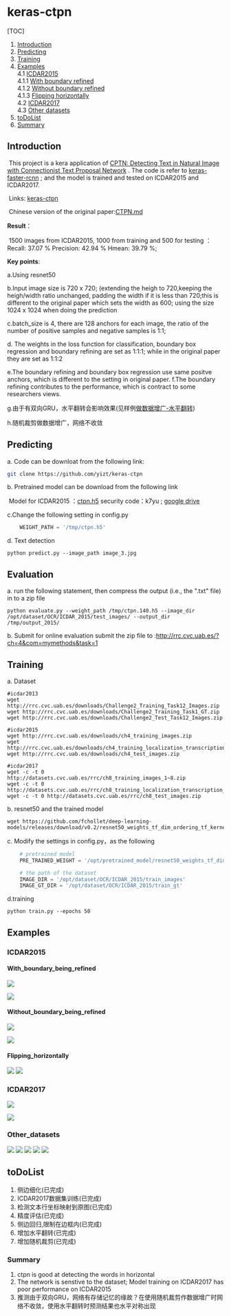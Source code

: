 # keras-ctpn

[TOC]

1. [Introduction](#Introduction) 
2. [Predicting](#Predicting)
3. [Training](#Training)
4. [Examples](#Examples)<br>
   4.1 [ICDAR2015](#ICDAR2015)<br>
   4.1.1 [With boundary refined](#With_boundary_being_refined)<br>
   4.1.2 [Without boundary refined](#Without_boundary_being_refined)<br>
   4.1.3 [Flipping horizontally](#Flipping_horizontally)<br>
   4.2 [ICDAR2017](#ICDAR2017)<br>
   4.3 [Other datasets](#Other_datasets)
5. [toDoList](#toDoList)
6. [Summary](#Summary)

## Introduction

​         This project is a kera application of [CPTN: Detecting Text in Natural Image with Connectionist Text Proposal Network](https://arxiv.org/abs/1609.03605) . The code is refer to [keras-faster-rcnn](https://github.com/yizt/keras-faster-rcnn) ; and the model is trained and tested on ICDAR2015 and ICDAR2017.

​         Links: [keras-ctpn](https://github.com/yizt/keras-ctpn)

​         Chinese version of the original paper:[CTPN.md](https://github.com/yizt/cv-papers/blob/master/CTPN.md)

**Result**：

​        1500 images from ICDAR2015, 1000 from training and 500 for testing ：Recall: 37.07 % Precision: 42.94 % Hmean: 39.79 %;

**Key points**:

a.Using resnet50

b.Input image size is 720 x 720; (extending the heigh to 720,keeping the heigh/width ratio unchanged, padding the width if it is less than 720;this is different to the original paper which sets the width as 600; using the size 1024 x 1024 when doing the prediction

c.batch_size is 4, there are 128 anchors for each image, the ratio of the number of positive samples and negative samples is 1:1;

d. The weights in the loss function for classification, boundary box regression and boundary refining are set as 1:1:1; while in the original paper they are set as 1:1:2

e.The boundary refining and boundary box regression use same positve anchors, which is different to the setting in original paper.
f.The boundary refining contributes to the performance, which is contract to some researchers views.

g.由于有双向GRU，水平翻转会影响效果(见样例[做数据增广-水平翻转](#做数据增广-水平翻转))

h.随机裁剪做数据增广，网络不收敛




## Predicting

a. Code can be downloat from the following link:

```bash
git clone https://github.com/yizt/keras-ctpn
```



b. Pretrained model can be download from the following link

​    Model for ICDAR2015 ：[ctpn.h5](https://pan.baidu.com/s/1XeQN0H1_FdTPBwH1GDlW_w) security code：k7yu ; [google drive](https://drive.google.com/file/d/1n1OeN99BP4NdFOXA1CaYom7O3S985Nd6/view?usp=sharing)

c.Change the following setting in config.py

```python
	WEIGHT_PATH = '/tmp/ctpn.h5'
```

d. Text detection

```shell
python predict.py --image_path image_3.jpg
```

## Evaluation

a. run the following statement, then compress the output (i.e., the ".txt" file) in to a zip file
```shell
python evaluate.py --weight_path /tmp/ctpn.140.h5 --image_dir /opt/dataset/OCR/ICDAR_2015/test_images/ --output_dir /tmp/output_2015/
```

b. Submit for online evaluation
   submit the zip file to :http://rrc.cvc.uab.es/?ch=4&com=mymethods&task=1

## Training

a. Dataset
```shell
#icdar2013
wget http://rrc.cvc.uab.es/downloads/Challenge2_Training_Task12_Images.zip
wget http://rrc.cvc.uab.es/downloads/Challenge2_Training_Task1_GT.zip
wget http://rrc.cvc.uab.es/downloads/Challenge2_Test_Task12_Images.zip
```

```shell
#icdar2015
wget http://rrc.cvc.uab.es/downloads/ch4_training_images.zip
wget http://rrc.cvc.uab.es/downloads/ch4_training_localization_transcription_gt.zip
wget http://rrc.cvc.uab.es/downloads/ch4_test_images.zip
```

```shell
#icdar2017
wget -c -t 0 http://datasets.cvc.uab.es/rrc/ch8_training_images_1~8.zip
wget -c -t 0 http://datasets.cvc.uab.es/rrc/ch8_training_localization_transcription_gt_v2.zip
wget -c -t 0 http://datasets.cvc.uab.es/rrc/ch8_test_images.zip
```



b. resnet50 and the trained model
```shell
wget https://github.com/fchollet/deep-learning-models/releases/download/v0.2/resnet50_weights_tf_dim_ordering_tf_kernels_notop.h5
```



c. Modify the settings in config.py，as the following

```python
	# pretrained model
    PRE_TRAINED_WEIGHT = '/opt/pretrained_model/resnet50_weights_tf_dim_ordering_tf_kernels_notop.h5'

    # the path of the dataset
    IMAGE_DIR = '/opt/dataset/OCR/ICDAR_2015/train_images'
    IMAGE_GT_DIR = '/opt/dataset/OCR/ICDAR_2015/train_gt'
```

d.training

```shell
python train.py --epochs 50
```





## Examples

### ICDAR2015

#### With_boundary_being_refined

![](image_examples/icdar2015/img_8.1.jpg)

![](image_examples/icdar2015/img_200.1.jpg)

#### Without_boundary_being_refined
![](image_examples/icdar2015/img_8.0.jpg)

![](image_examples/icdar2015/img_200.0.jpg)

#### Flipping_horizontally
![](image_examples/flip1.png)
![](image_examples/flip2.png)

### ICDAR2017


![](image_examples/icdar2017/ts_img_01000.1.jpg)

![](image_examples/icdar2017/ts_img_01001.1.jpg)

### Other_datasets
![](image_examples/bkgd_1_0_generated_0.1.jpg)
![](image_examples/a2.png)
![](image_examples/a1.png)
![](image_examples/a3.png)
![](image_examples/a0.png)

## toDoList

1. 侧边细化(已完成)
2. ICDAR2017数据集训练(已完成)
3. 检测文本行坐标映射到原图(已完成)
4. 精度评估(已完成)
5. 侧边回归,限制在边框内(已完成)
6. 增加水平翻转(已完成)
7. 增加随机裁剪(已完成)



### Summary

1. ctpn is good at detecting the words in horizontal 
2. The network is senstive to the dataset; Model training on ICDAR2017 has poor performance on ICDAR2015 
3. 推测由于双向GRU，网络有存储记忆的缘故？在使用随机裁剪作数据增广时网络不收敛，使用水平翻转时预测结果也水平对称出现
